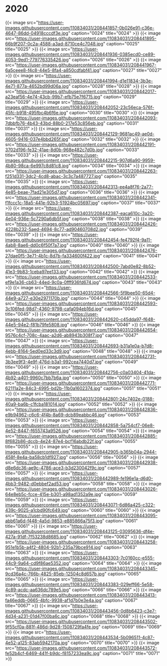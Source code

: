 # 2020


{{< image src="https://user-images.githubusercontent.com/110834031/208441857-0b026e91-c36e-4647-86dd-04918cccdf3e.jpg" caption="0024" title="0024" >}}
{{< image src="https://user-images.githubusercontent.com/110834031/208441895-66b9f207-0c2a-4588-a3ad-8710ce4c7048.jpg" caption="0025" title="0025" >}}
{{< image src="https://user-images.githubusercontent.com/110834031/208441936-0385ecd0-ce89-4053-9ed1-779776335426.jpg" caption="0026" title="0026" >}}
{{< image src="https://user-images.githubusercontent.com/110834031/208441967-6a5ceee8-f4c8-44e5-8fa4-a850cdfabf41.jpg" caption="0027" title="0027" >}}
{{< image src="https://user-images.githubusercontent.com/110834031/208441994-d1e11834-3b3e-4e71-877a-4652bd99d06a.jpg" caption="0028" title="0028" >}}
{{< image src="https://user-images.githubusercontent.com/110834031/208442017-a23eaf56-4e74-43cb-99b7-efb75e7f6715.jpg" caption="0029" title="0029" >}}
{{< image src="https://user-images.githubusercontent.com/110834031/208442052-23c56eca-576f-45fc-b918-495fbc4b6f6e.jpg" caption="0030" title="0030" >}}
{{< image src="https://user-images.githubusercontent.com/110834031/208442093-7dbbfb76-4b43-43bd-88b0-217e53c856eb.jpg" caption="0031" title="0031" >}}
{{< image src="https://user-images.githubusercontent.com/110834031/208442129-9681ac49-ae0d-4605-9416-037e4bbd265f.jpg" caption="0032" title="0032" >}}
{{< image src="https://user-images.githubusercontent.com/110834031/208442191-3702d196-fe32-41ae-8d0b-968e482c7d0b.jpg" caption="0033" title="0033" >}}
{{< image src="https://user-images.githubusercontent.com/110834031/208442215-907d6a90-9959-4b80-98ca-6e997c8d81c8.jpg" caption="0034" title="0034" >}}
{{< image src="https://user-images.githubusercontent.com/110834031/208442263-f251d331-3dc2-4cd8-abac-3c3c7a487727.jpg" caption="0035" title="0035" >}}
{{< image src="https://user-images.githubusercontent.com/110834031/208442313-ee4a8f76-2a77-4e85-beae-7fad21e305d7.jpg" caption="0036" title="0036" >}}
{{< image src="https://user-images.githubusercontent.com/110834031/208442341-f1fccc1c-18a5-441e-92b3-51924bc05697.jpg" caption="0037" title="0037" >}}
{{< image src="https://user-images.githubusercontent.com/110834031/208442387-eaca610c-3a20-4e04-936e-5c7290a6db5f.jpg" caption="0038" title="0038" >}}
{{< image src="https://user-images.githubusercontent.com/110834031/208442426-4228b232-5aed-4694-8c77-ad90460708d2.jpg" caption="0039" title="0039" >}}
{{< image src="https://user-images.githubusercontent.com/110834031/208442454-fe4792f4-9a11-4ab8-8ae6-dd0c6f50f7a7.jpg" caption="0040" title="0040" >}}
{{< image src="https://user-images.githubusercontent.com/110834031/208442476-27dae0f5-3e71-4b1c-8d7b-fa334600f422.jpg" caption="0041" title="0041" >}}
{{< image src="https://user-images.githubusercontent.com/110834031/208442500-7abd0e82-8b52-41e3-9b83-1ceba97ee133.jpg" caption="0042" title="0042" >}}
{{< image src="https://user-images.githubusercontent.com/110834031/208442533-ef9e1a36-cb63-44ed-9c0a-0fff936fd674.jpg" caption="0043" title="0043" >}}
{{< image src="https://user-images.githubusercontent.com/110834031/208442566-5f9bee50-65d4-44e9-a727-e30e2971170b.jpg" caption="0044" title="0044" >}}
{{< image src="https://user-images.githubusercontent.com/110834031/208442593-3c106fed-98d7-4360-9798-cafa094eb16d.jpg" caption="0045" title="0045" >}}
{{< image src="https://user-images.githubusercontent.com/110834031/208442620-c45dda97-f648-44e5-94e2-f81b79fe5808.jpg" caption="0046" title="0046" >}}
{{< image src="https://user-images.githubusercontent.com/110834031/208442654-9576c4cf-708c-4aac-a2d6-ab8943b308f7.jpg" caption="0047" title="0047" >}}
{{< image src="https://user-images.githubusercontent.com/110834031/208442693-b31a1e0a-b7d8-4ebb-8164-5ed0ed33c3d9.jpg" caption="0048" title="0048" >}}
{{< image src="https://user-images.githubusercontent.com/110834031/208442731-3b3ee9f3-4e9f-476d-b3a1-992cea7440d7.jpg" caption="0049" title="0049" >}}
{{< image src="https://user-images.githubusercontent.com/110834031/208442756-c0a03404-41da-4b92-a401-9960c7bb7b6a.jpg" caption="0050" title="0050" >}}
{{< image src="https://user-images.githubusercontent.com/110834031/208442771-62111a2e-84c3-4995-bd2b-11b0a1602374.jpg" caption="0051" title="0051" >}}
{{< image src="https://user-images.githubusercontent.com/110834031/208442801-24c7402e-0188-40a9-ba6b-c1fcba181014.jpg" caption="0052" title="0052" >}}
{{< image src="https://user-images.githubusercontent.com/110834031/208442836-e9b94962-c6c6-4f4b-8a69-dcb89eabbc46.jpg" caption="0053" title="0053" >}}
{{< image src="https://user-images.githubusercontent.com/110834031/208442858-5a754cf7-06e8-4e52-8447-f655743a9526.jpg" caption="0054" title="0054" >}}
{{< image src="https://user-images.githubusercontent.com/110834031/208442885-8f682b86-dccb-4e24-87e4-bcf16abdb22f.jpg" caption="0055" title="0055" >}}
{{< image src="https://user-images.githubusercontent.com/110834031/208442905-b365b04a-2944-458f-8e4a-ba58cb1df927.jpg" caption="0056" title="0056" >}}
{{< image src="https://user-images.githubusercontent.com/110834031/208442938-d8e6dc36-ae9c-4786-ace3-b3d230042f9c.jpg" caption="0057" title="0057" >}}
{{< image src="https://user-images.githubusercontent.com/110834031/208442989-fe196e1a-d6d0-4bb3-9482-d0ebbef2ad53.jpg" caption="0058" title="0058" >}}
{{< image src="https://user-images.githubusercontent.com/110834031/208443026-64e8eb5c-fcce-415e-b301-a98ad1352a9e.jpg" caption="0059" title="0059" >}}
{{< image src="https://user-images.githubusercontent.com/110834031/208443071-6d86a425-c322-439c-9025-a1cbd90fc649.jpg" caption="0060" title="0060" >}}
{{< image src="https://user-images.githubusercontent.com/110834031/208443095-abb61a6d-f448-4a5d-9853-e885866a75f3.jpg" caption="0061" title="0061" >}}
{{< image src="https://user-images.githubusercontent.com/110834031/208443125-03095636-df4e-427a-91df-7f53238d8685.jpg" caption="0062" title="0062" >}}
{{< image src="https://user-images.githubusercontent.com/110834031/208443258-951e1b5b-a4f2-4804-92b1-235a79bce914.jpg" caption="0063" title="0063" >}}
{{< image src="https://user-images.githubusercontent.com/110834031/208443303-7c0160cc-e555-44c9-9a64-cd9f86ae5352.jpg" caption="0064" title="0064" >}}
{{< image src="https://user-images.githubusercontent.com/110834031/208443345-9cd36a4c-766b-4825-85eb-12504c8d657b.jpg" caption="0065" title="0065" >}}
{{< image src="https://user-images.githubusercontent.com/110834031/208443383-029eff66-5e58-4c89-acdc-aa636dc789e5.jpg" caption="0066" title="0066" >}}
{{< image src="https://user-images.githubusercontent.com/110834031/208443413-fa46eddb-0665-4bfc-9938-af1d7b0e3e4a.jpg" caption="0067" title="0067" >}}
{{< image src="https://user-images.githubusercontent.com/110834031/208443456-0d8b6423-c3e7-4d34-a231-01d47f00ba6c.jpg" caption="0068" title="0068" >}}
{{< image src="https://user-images.githubusercontent.com/110834031/208443502-9f55cf0a-881f-486d-9d28-1508729fa4fe.jpg" caption="0069" title="0069" >}}
{{< image src="https://user-images.githubusercontent.com/110834031/208443534-5b096511-4c87-4e52-a125-83ab5942170a.jpg" caption="0070" title="0070" >}}
{{< image src="https://user-images.githubusercontent.com/110834031/208443572-fe52b4cf-6469-441f-b9dc-f8157233ea9c.jpg" caption="0071" title="0071" >}}

